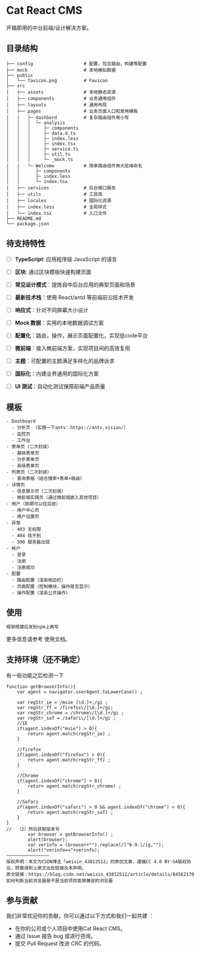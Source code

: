# Cat React CMS

开箱即用的中台前端/设计解决方案。
​
## 目录结构
```
├── config                   # 配置，包含路由，构建等配置
├── mock                     # 本地模拟数据
├── public
│   └── favicon.png          # Favicon
├── src
│   ├── assets               # 本地静态资源
│   ├── components           # 业务通用组件
│   ├── layouts              # 通用布局
│   ├── pages                # 业务页面入口和常用模板
│	│	├─ dashbord          # 复杂路由组件用小写
│	│	│  └─ analysis
│	│	│     ├─ components
│	│	│     ├─ data.d.ts
│	│	│     ├─ index.less
│	│	│     ├─ index.tsx
│	│	│     ├─ service.ts
│	│	│     ├─ util.ts
│	│	│     └─ _mock.ts
│	│	└─ Welcome           # 简单路由组件用大驼峰命名
│	│	   ├─ components
│	│	   ├─ index.less
│	│	   └─ index.tsx
│   ├── services             # 后台接口服务
│   ├── utils                # 工具库
│   ├── locales              # 国际化资源
│   ├── index.less           # 全局样式
│   └── index.tsx            # 入口文件
├── README.md
└── package.json
```
    


## 待支持特性


- [ ]  **TypeScript**: 应用程序级 JavaScript 的语言
- [ ]  **区块**: 通过区块模板快速构建页面
- [ ]  **常见设计模式**：提炼自中后台应用的典型页面和场景
- [ ]  **最新技术栈**：使用 React/antd 等前端前沿技术开发
- [ ]  **响应式**：针对不同屏幕大小设计
- [ ]  **Mock 数据**：实用的本地数据调试方案
- [ ]  **配置化**：路由，操作，展示页面配置化，实现低code平台
- [ ]  **微前端**：接入微前端方案，实现项目间的高效复用
- [ ]  **主题**：可配置的主题满足多样化的品牌诉求
- [ ]  **国际化**：内建业界通用的国际化方案
- [ ]  **UI 测试**：自动化测试保障前端产品质量



## 模板


```
- Dashboard
  - 分析页 （实践一下antv：https://antv.vision/）
  - 监控页
  - 工作台
- 表单页（二次封装）
  - 基础表单页 
  - 分步表单页
  - 高级表单页
- 列表页（二次封装）
  - 查询表格（结合搜索+表单+路由）
- 详情页
  - 信息展示页（二次封装）
  - 微前端实践页（通过微前端嵌入其他项目）
- 用户（排期可以往后放）
  - 用户中心页
  - 用户设置页
- 异常
  - 403 无权限
  - 404 找不到
  - 500 服务器出错
- 帐户
  - 登录
  - 注册
  - 注册成功
- 配置
  - 路由配置（渲染侧边栏）
  - 页面配置（控制模块，操作是否显示）
  - 操作配置（渲染公共操作）
```


## 使用


```bash
框架搭建后发到npm上再写
```


更多信息请参考 使用文档。


## 支持环境（还不确定）

有一些功能之后检测一下

```
function getBrowserInfo(){
	var agent = navigator.userAgent.toLowerCase() ;
	
	var regStr_ie = /msie [\d.]+;/gi ;
	var regStr_ff = /firefox\/[\d.]+/gi;
	var regStr_chrome = /chrome\/[\d.]+/gi ;
	var regStr_saf = /safari\/[\d.]+/gi ;
	//IE
	if(agent.indexOf("msie") > 0){
		return agent.match(regStr_ie) ;
	}

	//firefox
	if(agent.indexOf("firefox") > 0){
		return agent.match(regStr_ff) ;
	}
	
	//Chrome
	if(agent.indexOf("chrome") > 0){
		return agent.match(regStr_chrome) ;
	}
	
	//Safari
	if(agent.indexOf("safari") > 0 && agent.indexOf("chrome") < 0){
		return agent.match(regStr_saf) ;
	}
}
//	（2）然后获取版本号
		var browser = getBrowserInfo() ;
		alert(browser); 
		var verinfo = (browser+"").replace(/[^0-9.]/ig,""); 
		alert("verinfo=="+verinfo);
————————————————
版权声明：本文为CSDN博主「weixin_43812512」的原创文章，遵循CC 4.0 BY-SA版权协议，转载请附上原文出处链接及本声明。
原文链接：https://blog.csdn.net/weixin_43812512/article/details/84562170
如何判断当前浏览器是不是当前项目能够兼容的浏览器
```


## 参与贡献


我们非常欢迎你的贡献，你可以通过以下方式和我们一起共建 ：


- 在你的公司或个人项目中使用Cat React CMS。
- 通过 Issue 报告 bug 或进行咨询。
- 提交 Pull Request 改进 CRC 的代码。